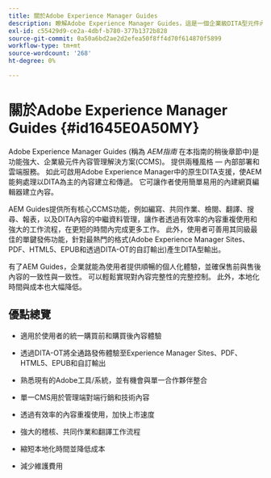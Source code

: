 ```yaml
---
title: 關於Adobe Experience Manager Guides
description: 瞭解Adobe Experience Manager Guides，這是一個企業級DITA型元件內容管理解決方案。 瞭解AEM Guides的優點。
exl-id: c55429d9-ce2a-4dbf-b780-377b1372b828
source-git-commit: 0a50a6bd2ae2d2efea50f8ff4d70f614870f5899
workflow-type: tm+mt
source-wordcount: '268'
ht-degree: 0%

---
```


# 關於Adobe Experience Manager Guides {#id1645E0A50MY}

Adobe Experience Manager Guides \(稱為 *AEM指南* 在本指南的稍後章節中\)是功能強大、企業級元件內容管理解決方案\(CCMS\)。 提供兩種風格 — 內部部署和雲端服務。 如此可啟用Adobe Experience Manager中的原生DITA支援，使AEM能夠處理以DITA為主的內容建立和傳遞。 它可讓作者使用簡單易用的內建網頁編輯器建立內容。

AEM Guides提供所有核心CCMS功能，例如編寫、共同作業、檢閱、翻譯、搜尋、報表，以及DITA內容的中繼資料管理，讓作者透過有效率的內容重複使用和強大的工作流程，在更短的時間內完成更多工作。 此外，使用者可善用其同級最佳的單鍵發佈功能，針對最熱門的格式(Adobe Experience Manager Sites、PDF、HTML5、EPUB和透過DITA-OT的自訂輸出)產生DITA型輸出。

有了AEM Guides，企業就能為使用者提供順暢的個人化體驗，並確保售前與售後內容的一致性與一致性。 可以輕鬆實現對內容完整性的完整控制。 此外，本地化時間與成本也大幅降低。

## 優點總覽

- 適用於使用者的統一購買前和購買後內容體驗

- 透過DITA-OT將全通路發佈體驗至Experience Manager Sites、PDF、HTML5、EPUB和自訂輸出

- 熟悉現有的Adobe工具/系統，並有機會與單一合作夥伴整合

- 單一CMS用於管理端對端行銷和技術內容

- 透過有效率的內容重複使用，加快上市速度

- 強大的稽核、共同作業和翻譯工作流程

- 縮短本地化時間並降低成本

- 減少維護費用
